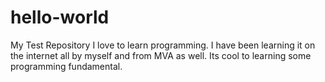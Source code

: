 # hello-world
My Test Repository
I love to learn programming. I have been learning it on the internet all by myself and from MVA as well. Its cool to learning some programming fundamental.
